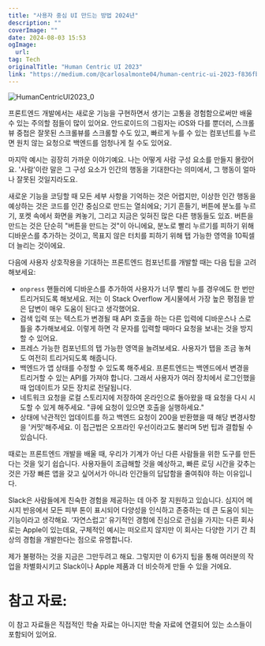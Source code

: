 ```yaml
---
title: "사용자 중심 UI 만드는 방법 2024년"
description: ""
coverImage: ""
date: 2024-08-03 15:53
ogImage: 
  url: 
tag: Tech
originalTitle: "Human Centric UI 2023"
link: "https://medium.com/@carlosalmonte04/human-centric-ui-2023-f836fbc838d7"
---
```




![HumanCentricUI2023_0](/assets/img/HumanCentricUI2023_0.png)

프론트엔드 개발에서는 새로운 기능을 구현하면서 생기는 고통을 경험함으로써만 배울 수 있는 주의할 점들이 많이 있어요. 안드로이드의 그림자는 iOS와 다를 뿐더러, 스크롤뷰 중첩은 잘못된 스크롤뷰를 스크롤할 수도 있고, 빠르게 누를 수 있는 컴포넌트를 누르면 원치 않는 요청으로 백엔드를 엄청나게 칠 수도 있어요.

마지막 예시는 굉장히 가까운 이야기예요. 나는 어떻게 사람 구성 요소를 만들지 몰랐어요. '사람'이란 말은 그 구성 요소가 인간의 행동을 기대한다는 의미에서, 그 행동이 얼마나 잘못된 것일지라도요.

새로운 기능을 코딩할 때 모든 세부 사항을 기억하는 것은 어렵지만, 이상한 인간 행동을 예상하는 것은 코드를 인간 중심으로 만드는 열쇠에요; 기기 흔들기, 버튼에 분노를 누르기, 포켓 속에서 화면을 켜놓기, 그리고 지금은 잊혀진 많은 다른 행동들도 있죠. 버튼을 만드는 것은 단순히 "버튼을 만드는 것"이 아니에요, 분노로 빨리 누르기를 피하기 위해 디바운스를 추가하는 것이고, 목표지 않은 터치를 피하기 위해 탭 가능한 영역을 10픽셀 더 늘리는 것이에요.

<div class="content-ad"></div>

다음에 사용자 상호작용을 기대하는 프론트엔드 컴포넌트를 개발할 때는 다음 팁을 고려해보세요:

- `onpress` 핸들러에 디바운스를 추가하여 사용자가 너무 빨리 누를 경우에도 한 번만 트리거되도록 해보세요. 저는 이 Stack Overflow 게시물에서 가장 높은 평점을 받은 답변이 매우 도움이 된다고 생각했어요.
- 검색 입력 또는 텍스트가 변경될 때 API 호출을 하는 다른 입력에 디바운스나 스로틀을 추가해보세요. 이렇게 하면 각 문자를 입력할 때마다 요청을 보내는 것을 방지할 수 있어요.
- 프레스 가능한 컴포넌트의 탭 가능한 영역을 늘려보세요. 사용자가 탭을 조금 놓쳐도 여전히 트리거되도록 해줍니다.
- 백엔드가 앱 상태를 수정할 수 있도록 해주세요. 프론트엔드는 백엔드에서 변경을 트리거할 수 있는 API를 가져야 합니다. 그래서 사용자가 여러 장치에서 로그인했을 때 업데이트가 모든 장치로 전달됩니다.
- 네트워크 요청을 로컬 스토리지에 저장하여 온라인으로 돌아왔을 때 요청을 다시 시도할 수 있게 해주세요. "큐에 요청이 있으면 호출을 실행하세요."
- 상태에 낙관적인 업데이트를 하고 백엔드 요청이 200을 반환했을 때 해당 변경사항을 '커밋'해주세요. 이 접근법은 오프라인 우선이라고도 불리며 5번 팁과 결합될 수 있습니다.

때로는 프론트엔드 개발을 배울 때, 우리가 기계가 아닌 다른 사람들을 위한 도구를 만든다는 것을 잊기 쉽습니다. 사용자들이 조급해할 것을 예상하고, 빠른 로딩 시간을 갖추는 것은 가장 빠른 앱을 갖고 싶어서가 아니라 인간들의 답답함을 줄여줘야 하는 이유입니다.

Slack은 사람들에게 친숙한 경험을 제공하는 데 아주 잘 지원하고 있습니다. 심지어 메시지 반응에서 모든 피부 톤이 표시되어 다양성을 인식하고 존중하는 데 큰 도움이 되는 기능이라고 생각해요. ‘자연스럽고’ 유기적인 경험에 진심으로 관심을 가지는 다른 회사로는 Apple이 있는데요, 구체적인 예시는 떠오르지 않지만 이 회사는 다양한 기기 간 최상의 경험을 개발한다는 점으로 유명합니다.

<div class="content-ad"></div>

제가 불평하는 것을 지금은 그만두려고 해요. 그렇지만 이 6가지 팁을 통해 여러분의 작업을 차별화시키고 Slack이나 Apple 제품과 더 비슷하게 만들 수 있을 거에요.

# 참고 자료:

이 참고 자료들은 직접적인 학술 자료는 아니지만 학술 자료에 연결되어 있는 소스들이 포함되어 있어요.
